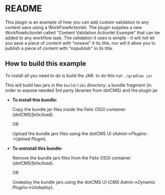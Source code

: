 # README

This plugin is an example of how you can add custom validation to any content save using a WorkFlowActionlet.  The plugin supplies a new WorkflowActionlet called "Content Validation Actionlet Example" that can be added to any workflow task.  The validation it uses is simple - it will not let you save a piece of content with "nosave" it its title, nor will it allow you to publish a piece of content with "nopublish" in its title. 

## How to build this example

To install all you need to do is build the JAR. to do this run
`./gradlew jar`

This will build two jars in the `build/libs` directory: a bundle fragment (in order to expose needed 3rd party libraries from dotCMS) and the plugin jar 

* **To install this bundle:**

    Copy the bundle jar files inside the Felix OSGI container (*dotCMS/felix/load*).
        
    OR
        
    Upload the bundle jars files using the dotCMS UI (*Admin->Plugins->Upload Plugin*).

* **To uninstall this bundle:**
    
    Remove the bundle jars files from the Felix OSGI container (*dotCMS/felix/load*).

    OR

    Undeploy the bundle jars using the dotCMS UI (*CMS Admin->Dynamic Plugins->Undeploy*).

